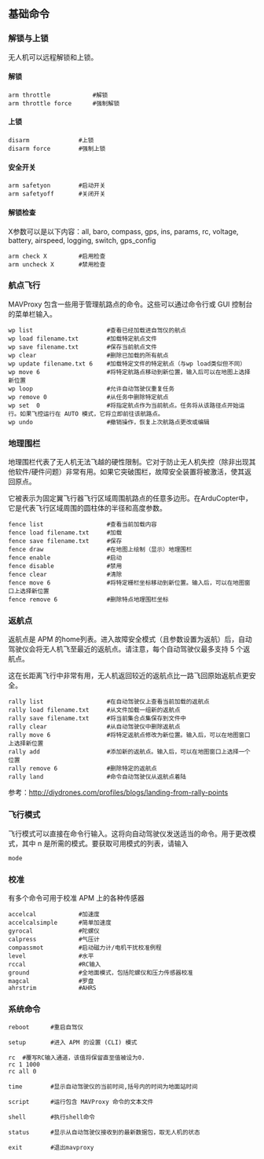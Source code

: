 ## 基础命令

### 解锁与上锁

无人机可以远程解锁和上锁。

#### 解锁

```
arm throttle			#解锁
arm throttle force		#强制解锁
```

#### 上锁

```
disarm				#上锁
disarm force		#强制上锁
```

#### 安全开关

```
arm safetyon		#启动开关
arm safetyoff		#关闭开关
```

#### 解锁检查

X参数可以是以下内容：all, baro, compass, gps, ins, params, rc, voltage, battery, airspeed, logging, switch, gps_config

```
arm check X			#启用检查
arm uncheck X		#禁用检查
```

### 航点飞行

MAVProxy 包含一些用于管理航路点的命令。这些可以通过命令行或 GUI 控制台的菜单栏输入。

```
wp list						#查看已经加载进自驾仪的航点
wp load filename.txt		#加载特定航点文件
wp save filename.txt		#保存当前航点文件
wp clear					#删除已加载的所有航点
wp update filename.txt 6	#加载特定文件的特定航点（与wp load类似但不同）
wp move 6					#将特定航路点移动到新位置，输入后可以在地图上选择新位置
wp loop						#允许自动驾驶仪重复任务
wp remove 0					#从任务中删除特定航点
wp set 	0					#将指定航点作为当前航点。任务将从该路径点开始运行。如果飞控运行在 AUTO 模式，它将立即前往该航路点。
wp undo						#撤销操作，恢复上次航路点更改或编辑
```

### 地理围栏

地理围栏代表了无人机无法飞越的硬性限制。它对于防止无人机失控（除非出现其他软件/硬件问题）非常有用。如果它突破围栏，故障安全装置将被激活，使其返回原点。

它被表示为固定翼飞行器飞行区域周围航路点的任意多边形。在ArduCopter中，它是代表飞行区域周围的圆柱体的半径和高度参数。

```
fence list					#查看当前加载内容
fence load filename.txt		#加载
fence save filename.txt		#保存
fence draw					#在地图上绘制（显示）地理围栏
fence enable				#启动
fence disable				#禁用
fence clear					#清除
fence move 6				#将特定栅栏坐标移动到新位置。输入后，可以在地图窗口上选择新位置
fence remove 6				#删除特点地理围栏坐标
```

### 返航点

返航点是 APM 的home列表。进入故障安全模式（且参数设置为返航）后，自动驾驶仪会将无人机飞至最近的返航点。请注意，每个自动驾驶仪最多支持 5 个返航点。

这在长距离飞行中非常有用，无人机返回较近的返航点比一路飞回原始返航点更安全。

```
rally list					#在自动驾驶仪上查看当前加载的返航点
rally load filename.txt		#从文件加载一组新的返航点
rally save filename.txt		#将当前集合点集保存到文件中
rally clear					#从自动驾驶仪中删除返航点
rally move 6				#将特定返航点修改为新位置。输入后，可以在地图窗口上选择新位置
rally add					#添加新的返航点。输入后，可以在地图窗口上选择一个位置
rally remove 6				#删除特定的返航点
rally land					#命令自动驾驶仪从返航点着陆
```

参考：http://diydrones.com/profiles/blogs/landing-from-rally-points

### 飞行模式

飞行模式可以直接在命令行输入。这将向自动驾驶仪发送适当的命令。用于更改模式，其中 n 是所需的模式。要获取可用模式的列表，请输入

```
mode
```

### 校准

有多个命令可用于校准 APM 上的各种传感器

```
accelcal			#加速度
accelcalsimple		#简单加速度
gyrocal				#陀螺仪
calpress			#气压计
compassmot			#启动磁力计/电机干扰校准例程
level				#水平
rccal				#RC输入
ground				#全地面模式，包括陀螺仪和压力传感器校准
magcal				#罗盘
ahrstrim			#AHRS
```

### 系统命令

```
reboot		#重启自驾仪

setup		#进入 APM 的设置 (CLI) 模式

rc	#覆写RC输入通道，该值将保留直至值被设为0.
rc 1 1000
rc all 0

time		#显示自动驾驶仪的当前时间,括号内的时间为地面站时间

script		#运行包含 MAVProxy 命令的文本文件

shell		#执行shell命令

status		#显示从自动驾驶仪接收到的最新数据包，取无人机的状态

exit		#退出mavproxy
```

